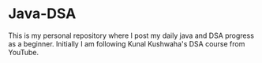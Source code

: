 # Java-DSA
This is my personal repository where I post my daily java and DSA progress as a beginner. Initially I am following Kunal Kushwaha's DSA course from YouTube. 
